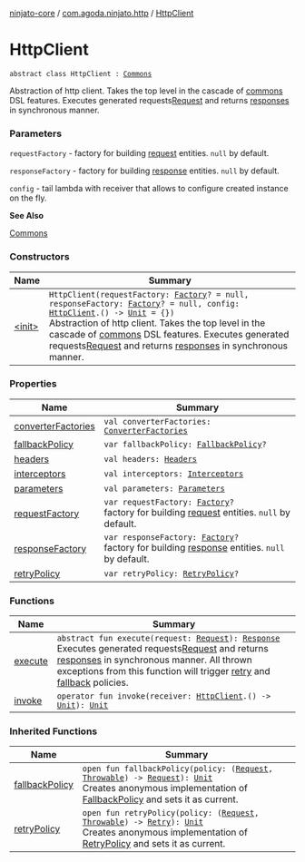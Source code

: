 [ninjato-core](../../index.md) / [com.agoda.ninjato.http](../index.md) / [HttpClient](./index.md)

# HttpClient

`abstract class HttpClient : `[`Commons`](../../com.agoda.ninjato.dsl/-commons/index.md)

Abstraction of http client. Takes the top level in the cascade of
[commons](../../com.agoda.ninjato.dsl/-commons/index.md) DSL features.
Executes generated requests[Request](../-request/index.md) and returns [responses](../-response/index.md) in synchronous manner.

### Parameters

`requestFactory` - factory for building [request](../-request/index.md) entities. `null` by default.

`responseFactory` - factory for building [response](../-response/index.md) entities. `null` by default.

`config` - tail lambda with receiver that allows to configure created instance on the fly.

**See Also**

[Commons](../../com.agoda.ninjato.dsl/-commons/index.md)

### Constructors

| Name | Summary |
|---|---|
| [&lt;init&gt;](-init-.md) | `HttpClient(requestFactory: `[`Factory`](../-request/-factory/index.md)`? = null, responseFactory: `[`Factory`](../-response/-factory/index.md)`? = null, config: `[`HttpClient`](./index.md)`.() -> `[`Unit`](https://kotlinlang.org/api/latest/jvm/stdlib/kotlin/-unit/index.html)` = {})`<br>Abstraction of http client. Takes the top level in the cascade of [commons](../../com.agoda.ninjato.dsl/-commons/index.md) DSL features. Executes generated requests[Request](../-request/index.md) and returns [responses](../-response/index.md) in synchronous manner. |

### Properties

| Name | Summary |
|---|---|
| [converterFactories](converter-factories.md) | `val converterFactories: `[`ConverterFactories`](../../com.agoda.ninjato.converter/-converter-factories/index.md) |
| [fallbackPolicy](fallback-policy.md) | `var fallbackPolicy: `[`FallbackPolicy`](../../com.agoda.ninjato.policy/-fallback-policy/index.md)`?` |
| [headers](headers.md) | `val headers: `[`Headers`](../-headers/index.md) |
| [interceptors](interceptors.md) | `val interceptors: `[`Interceptors`](../../com.agoda.ninjato.intercept/-interceptors/index.md) |
| [parameters](parameters.md) | `val parameters: `[`Parameters`](../-parameters/index.md) |
| [requestFactory](request-factory.md) | `var requestFactory: `[`Factory`](../-request/-factory/index.md)`?`<br>factory for building [request](../-request/index.md) entities. `null` by default. |
| [responseFactory](response-factory.md) | `var responseFactory: `[`Factory`](../-response/-factory/index.md)`?`<br>factory for building [response](../-response/index.md) entities. `null` by default. |
| [retryPolicy](retry-policy.md) | `var retryPolicy: `[`RetryPolicy`](../../com.agoda.ninjato.policy/-retry-policy/index.md)`?` |

### Functions

| Name | Summary |
|---|---|
| [execute](execute.md) | `abstract fun execute(request: `[`Request`](../-request/index.md)`): `[`Response`](../-response/index.md)<br>Executes generated requests[Request](../-request/index.md) and returns [responses](../-response/index.md) in synchronous manner. All thrown exceptions from this function will trigger [retry](../../com.agoda.ninjato.policy/-retry-policy/index.md) and [fallback](../../com.agoda.ninjato.policy/-fallback-policy/index.md) policies. |
| [invoke](invoke.md) | `operator fun invoke(receiver: `[`HttpClient`](./index.md)`.() -> `[`Unit`](https://kotlinlang.org/api/latest/jvm/stdlib/kotlin/-unit/index.html)`): `[`Unit`](https://kotlinlang.org/api/latest/jvm/stdlib/kotlin/-unit/index.html) |

### Inherited Functions

| Name | Summary |
|---|---|
| [fallbackPolicy](../../com.agoda.ninjato.dsl/-commons/fallback-policy.md) | `open fun fallbackPolicy(policy: (`[`Request`](../-request/index.md)`, `[`Throwable`](https://kotlinlang.org/api/latest/jvm/stdlib/kotlin/-throwable/index.html)`) -> `[`Request`](../-request/index.md)`): `[`Unit`](https://kotlinlang.org/api/latest/jvm/stdlib/kotlin/-unit/index.html)<br>Creates anonymous implementation of [FallbackPolicy](../../com.agoda.ninjato.policy/-fallback-policy/index.md) and sets it as current. |
| [retryPolicy](../../com.agoda.ninjato.dsl/-commons/retry-policy.md) | `open fun retryPolicy(policy: (`[`Request`](../-request/index.md)`, `[`Throwable`](https://kotlinlang.org/api/latest/jvm/stdlib/kotlin/-throwable/index.html)`) -> `[`Retry`](../../com.agoda.ninjato.policy/-retry/index.md)`): `[`Unit`](https://kotlinlang.org/api/latest/jvm/stdlib/kotlin/-unit/index.html)<br>Creates anonymous implementation of [RetryPolicy](../../com.agoda.ninjato.policy/-retry-policy/index.md) and sets it as current. |
